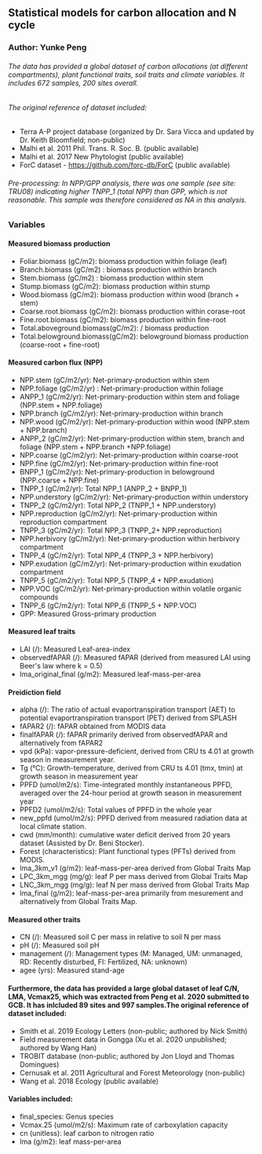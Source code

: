 
## Statistical models for carbon allocation and N cycle
### Author: Yunke Peng

###### The data has provided a global dataset of carbon allocations (at different compartments), plant functional traits, soil traits and climate variables. It includes 672 samples, 200 sites overall.

###### The original reference of dataset included: 
* Terra A-P project database (organized by Dr. Sara Vicca and updated by Dr. Keith Bloomfield; non-public)
* Malhi et al. 2011 Phil. Trans. R. Soc. B. (public available)
* Malhi et al. 2017 New Phytologist (public available)
* ForC dataset -  https://github.com/forc-db/ForC (public available)

###### Pre-processing: In NPP/GPP analysis, there was one sample (see site: TRU08) indicating higher TNPP_1 (total NPP) than GPP, which is not reasonable. This sample was therefore considered as NA in this analysis. 

### Variables
#### Measured biomass production
* Foliar.biomass (gC/m2): biomass production within foliage (leaf)
* Branch.biomass (gC/m2) : biomass production within branch
* Stem.biomass (gC/m2) : biomass production within stem
* Stump.biomass (gC/m2): biomass production within stump
* Wood.biomass (gC/m2): biomass production within wood (branch + stem)
* Coarse.root.biomass (gC/m2): biomass production within corase-root
* Fine.root.biomass (gC/m2): biomass production within fine-root
* Total.aboveground.biomass(gC/m2): / biomass production 
* Total.belowground.biomass(gC/m2): belowground biomass production (coarse-root + fine-root)

#### Measured carbon flux (NPP)
* NPP.stem (gC/m2/yr): Net-primary-production within stem
* NPP.foliage (gC/m2/yr) :  Net-primary-production within foliage
* ANPP_1 (gC/m2/yr):  Net-primary-production within stem and foliage (NPP.stem + NPP.foliage)
* NPP.branch (gC/m2/yr): Net-primary-production within branch
* NPP.wood (gC/m2/yr): Net-primary-production within wood (NPP.stem + NPP.branch)
* ANPP_2 (gC/m2/yr):  Net-primary-production within stem, branch and foliage (NPP.stem + NPP.branch +NPP.foliage)
* NPP.coarse (gC/m2/yr): Net-primary-production within coarse-root
* NPP.fine (gC/m2/yr): Net-primary-production within fine-root
* BNPP_1 (gC/m2/yr): Net-primary-production in belowground (NPP.coarse + NPP.fine)
* TNPP_1 (gC/m2/yr): Total NPP_1 (ANPP_2 + BNPP_1)
* NPP.understory (gC/m2/yr): Net-primary-production within understory
* TNPP_2 (gC/m2/yr): Total NPP_2 (TNPP_1 + NPP.understory)
* NPP.reproduction (gC/m2/yr): Net-primary-production within reproduction compartment
* TNPP_3 (gC/m2/yr): Total NPP_3 (TNPP_2+ NPP.reproduction)
* NPP.herbivory (gC/m2/yr): Net-primary-production within herbivory compartment
* TNPP_4 (gC/m2/yr): Total NPP_4 (TNPP_3 + NPP.herbivory)
* NPP.exudation (gC/m2/yr): Net-primary-production within exudation compartment
* TNPP_5 (gC/m2/yr): Total NPP_5 (TNPP_4 + NPP.exudation)
* NPP.VOC (gC/m2/yr): Net-primary-production within volatile organic compounds 
* TNPP_6 (gC/m2/yr): Total NPP_6 (TNPP_5 + NPP.VOC)
* GPP: Measured Gross-primary production

#### Measured leaf traits
* LAI (/): Measured Leaf-area-index 
* observedfAPAR (/): Measured fAPAR (derived from measured LAI using Beer's law where k = 0.5)
* lma_original_final (g/m2): Measured leaf-mass-per-area

#### Preidiction field
* alpha (/): The ratio of actual evaportranspiration transport (AET) to potential evaportranspiration transport (PET) derived from SPLASH
* fAPAR2 (/): fAPAR obtained from MODIS data 
* finalfAPAR (/): fAPAR primarily derived from observedfAPAR and alternatively from fAPAR2
* vpd (kPa): vapor-pressure-deficient, derived from CRU ts 4.01 at growth season in measurement year.
* Tg (°C): Growth-temperature, derived from CRU ts 4.01 (tmx, tmin) at growth season in measurement year
* PPFD (umol/m2/s): Time-integrated monthly instantaneous PPFD, averaged over the 24-hour period at growth season in measurement year
* PPFD2 (umol/m2/s): Total values of PPFD in the whole year
* new_ppfd (umol/m2/s): PPFD derived from measured radiation data at local climate station.
* cwd (mm/month): cumulative water deficit derived from 20 years dataset (Assisted by Dr. Beni Stocker).
* Forest (characteristics): Plant functional types (PFTs) derived from MODIS.
* lma_3km_v1 (g/m2): leaf-mass-per-area derived from Global Traits Map
* LPC_3km_mgg (mg/g): leaf P per mass derived from Global Traits Map
* LNC_3km_mgg (mg/g): leaf N per mass derived from Global Traits Map
* lma_final (g/m2): leaf-mass-per-area primarily from mesurement and alternatively from Global Traits Map.

#### Measured other traits
* CN (/): Measured soil C per mass in relative to soil N per mass
* pH (/): Measured soil pH
* management (/): Management types (M: Managed, UM: unmanaged, RD: Recently disturbed, FI: Fertilized, NA: unknown)
* agee (yrs): Measured stand-age 



#### Furthermore, the data has provided a large global dataset of leaf C/N, LMA, Vcmax25, which was extracted from Peng et al. 2020 submitted to GCB. It has inlcluded 89 sites and 997 samples.The original reference of dataset included: 
* Smith et al. 2019 Ecology Letters (non-public; authored by Nick Smith)
* Field measurement data in Gongga (Xu et al. 2020 unpublished; authored by Wang Han)
* TROBIT database (non-public; authored by Jon Lloyd and Thomas Domingues)
* Cernusak et al. 2011 Agricultural and Forest Meteorology (non-public)
* Wang et al. 2018 Ecology (public available)

#### Variables included:
* final_species: Genus species 
* Vcmax.25 (umol/m2/s): Maximum rate of carboxylation capacity
* cn (unitless): leaf carbon to nitrogen ratio
* lma (g/m2): leaf mass-per-area
